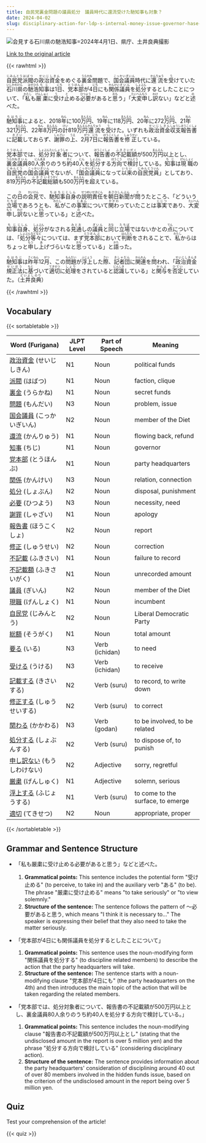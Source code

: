 ```yaml
---
title: 自民党裏金問題の議員処分　議員時代に還流受けた馳知事も対象？
date: 2024-04-02
slug: disciplinary-action-for-ldp-s-internal-money-issue-governor-hase-receiving-refunds-during-his-time-as-a-legislator-also-a-target
---
```


![会見する石川県の馳浩知事=2024年4月1日、県庁、土井良典撮影](https://www.asahicom.jp/imgopt/img/355996c5e7/comm_L/AS20240402001263.jpg "会見する石川県の馳浩知事=2024年4月1日、県庁、土井良典撮影")

[Link to the original article](https://asahi.com/articles/ASS4243DJS41PISC020.html?iref=comtop_7_06)

{{< rawhtml >}}
<p><ruby>自民党<rt>じみんとう</rt></ruby><ruby>派閥<rt>はばつ</rt></ruby>の<ruby>政治資金<rt>せいじしきん</rt></ruby>をめぐる<ruby>裏金<rt>うらかね</rt></ruby>問題で、<ruby>国会議員<rt>こっかいぎいん</rt></ruby>時代に<ruby>還流<rt>かんりゅう</rt></ruby>を<ruby>受<rt>う</rt></ruby>けていた<ruby>石川県<rt>いしかわけん</rt></ruby>の<ruby>馳浩<rt>はせひろ</rt></ruby><ruby>知事<rt>ちじ</rt></ruby>は1<ruby>日<rt>にち</rt></ruby>、<ruby>党本部<rt>とうほんぶ</rt></ruby>が4<ruby>日<rt>にち</rt></ruby>にも<ruby>関係<rt>かんけい</rt></ruby><ruby>議員<rt>ぎいん</rt></ruby>を<ruby>処分<rt>しょぶん</rt></ruby>するとしたことについて、「<ruby>私<rt>わたし</rt></ruby>も<ruby>厳粛<rt>げんしゅく</rt></ruby>に<ruby>受<rt>う</rt></ruby>け<ruby>止<rt>と</rt></ruby>める<ruby>必要<rt>ひつよう</rt></ruby>があると<ruby>思<rt>おも</rt></ruby>う」「<ruby>大変<rt>たいへん</rt></ruby><ruby>申<rt>もう</rt></ruby>し<ruby>訳<rt>わけ</rt></ruby>ない」などと<ruby>述<rt>の</rt></ruby>べた。</p>

<p><ruby>馳知事<rt>ちはちじ</rt></ruby>によると、2018<ruby>年<rt>ねん</rt></ruby>に100<ruby>万<rt>まん</rt></ruby><ruby>円<rt>えん</rt></ruby>、19<ruby>年<rt>ねん</rt></ruby>に118<ruby>万<rt>まん</rt></ruby><ruby>円<rt>えん</rt></ruby>、20<ruby>年<rt>ねん</rt></ruby>に272<ruby>万<rt>まん</rt></ruby><ruby>円<rt>えん</rt></ruby>、21<ruby>年<rt>ねん</rt></ruby>321<ruby>万<rt>まん</rt></ruby><ruby>円<rt>えん</rt></ruby>、22<ruby>年<rt>ねん</rt></ruby>8<ruby>万<rt>まん</rt></ruby><ruby>円<rt>えん</rt></ruby>の<ruby>計<rt>けい</rt></ruby>819<ruby>万<rt>まん</rt></ruby><ruby>円<rt>えん</rt></ruby><ruby>還流<rt>かんりゅう</rt></ruby>を<ruby>受<rt>う</rt></ruby>けた。いずれも<ruby>政治資金<rt>せいじしきん</rt></ruby><ruby>収支<rt>しゅうし</rt></ruby><ruby>報告書<rt>ほうこくしょ</rt></ruby>に<ruby>記載<rt>きさい</rt></ruby>しておらず、<ruby>謝罪<rt>しゃざい</rt></ruby>の<ruby>上<rt>うえ</rt></ruby>、2<ruby>月<rt>がつ</rt></ruby>7<ruby>日<rt>にち</rt></ruby>に<ruby>報告書<rt>ほうこくしょ</rt></ruby>を<ruby>修正<rt>しゅうせい</rt></ruby>している。</p>

<p><ruby>党本部<rt>とうほんぶ</rt></ruby>では、<ruby>処分<rt>しょぶん</rt></ruby><ruby>対象者<rt>たいしょうしゃ</rt></ruby>について、<ruby>報告書<rt>ほうこくしょ</rt></ruby>の<ruby>不記載額<rt>ふきさいがく</rt></ruby>が500<ruby>万<rt>まん</rt></ruby><ruby>円<rt>えん</rt></ruby>以上とし、<ruby>裏金<rt>うらかね</rt></ruby><ruby>議員<rt>ぎいん</rt></ruby>80<ruby>人<rt>にん</rt></ruby><ruby>余<rt>あま</rt></ruby>りのうち<ruby>約<rt>やく</rt></ruby>40<ruby>人<rt>にん</rt></ruby>を<ruby>処分<rt>しょぶん</rt></ruby>する<ruby>方向<rt>ほうこう</rt></ruby>で<ruby>検討<rt>けんとう</rt></ruby>している。<ruby>知事<rt>ちじ</rt></ruby>は<ruby>現職<rt>げんしょく</rt></ruby>の<ruby>自民党<rt>じみんとう</rt></ruby>の<ruby>国会議員<rt>こっかいぎいん</rt></ruby>でないが、「<ruby>国会議員<rt>こっかいぎいん</rt></ruby>になって<ruby>以来<rt>いらい</rt></ruby>の<ruby>自民党<rt>じみんとう</rt></ruby><ruby>員<rt>いん</rt></ruby>」としており、819<ruby>万<rt>まん</rt></ruby><ruby>円<rt>えん</rt></ruby>の<ruby>不記載<rt>ふきさい</rt></ruby><ruby>総額<rt>そうがく</rt></ruby>も500<ruby>万<rt>まん</ruby><ruby>円<rt>えん</rt></ruby>を<ruby>超<rt>こ</rt></ruby>えている。</p>

<p>この<ruby>日<rt>ひ</rt></ruby>の<ruby>会見<rt>かいけん</rt></ruby>で、<ruby>馳知事<rt>ちはちじ</rt></ruby><ruby>自身<rt>じしん</rt></ruby>の<ruby>説明責任<rt>せつめいせきにん</rt></ruby>を<ruby>朝日新聞<rt>あさひしんぶん</rt></ruby>が<ruby>問<rt>と</rt></ruby>うたところ、「どういう<ruby>立場<rt>たちば</rt></ruby>であろうとも、<ruby>私<rt>わたし</rt></ruby>がこの<ruby>事案<rt>じあん</rt></ruby>について<ruby>関わ<rt>かかわ</rt></ruby>っていたことは<ruby>事実<rt>じじつ</rt></ruby>であり、<ruby>大変<rt>たいへん</rt></ruby><ruby>申<rt>もう</rt></ruby>し<ruby>訳<rt>わけ</rt></ruby>ないと<ruby>思<rt>おも</rt></ruby>っている」と<ruby>述<rt>の</rt></ruby>べた。</p>

<p><ruby>知事<rt>ちじ</rt>自身<rt>じしん</rt>、<ruby>処分<rt>しょぶん</rt>がなされる<ruby>見通<rt>みとお</rt>し</ruby>の<ruby>議員<rt>ぎいん</rt></ruby>と<ruby>同<rt>おな</rt>じ<ruby>立場<rt>たちば</rt></ruby>ではないかとの<ruby>点<rt>てん</rt></ruby>については、「<ruby>処分<rt>しょぶん</rt>等々<rt>などなど</rt>については、まず<ruby>党<rt>とう</rt>本部<rt>ほんぶ</rt></ruby>において<ruby>判断<rt>はんだん</rt></ruby>をされることで、<ruby>私<rt>わたし</rt></ruby>からはちょっと<ruby>申<rt>もう</rt>し<ruby>上<rt>あ</rt>げ</ruby>づらいなと<ruby>思<rt>おも</rt></ruby>っている」と<ruby>語<rt>かた</rt></ruby>った。</p>

<p><ruby>馳知事<rt>ちはちじ</rt></ruby>は<ruby>昨年<rt>さくねん</rt></ruby>12<ruby>月<rt>がつ</rt></ruby>、この<ruby>問題<rt>もんだい</rt></ruby>が<ruby>浮上<rt>ふじょう</rt></ruby>した<ruby>際<rt>さい</rt></ruby>、<ruby>記者団<rt>きしゃだん</rt></ruby>に<ruby>関連<rt>かんれん</rt></ruby>を<ruby>問<rt>と</rt></ruby>われ、「<ruby>政治資金規正法<rt>せいじしきんきせいほう</rt></ruby>に<ruby>基<rt>もと</rt></ruby>づいて<ruby>適切<rt>てきせつ</rt></ruby>に<ruby>処理<rt>しょり</rt></ruby>をされていると<ruby>認識<rt>にんしき</rt></ruby>している」と<ruby>関与<rt>かんよ</rt></ruby>を<ruby>否定<rt>ひてい</rt></ruby>していた。（<ruby>土井良典<rt>どいよしのり</rt></ruby>）</p>
{{< /rawhtml >}}

## Vocabulary


{{< sortabletable >}}

| Word (Furigana) | JLPT Level | Part of Speech | Meaning |
|-----------------|------------|---------------|---------|
|[政治資金](https://jisho.org/search/%E6%94%BF%E6%B2%BB%E8%B3%87%E9%87%91) (せいじしきん)| N1 | Noun | political funds |
|[派閥](https://jisho.org/search/%E6%B4%BE%E9%96%A5) (はばつ)| N1 | Noun | faction, clique |
|[裏金](https://jisho.org/search/%E8%A3%8F%E9%87%91) (うらかね)| N1 | Noun | secret funds |
|[問題](https://jisho.org/search/%E5%95%8F%E9%A1%8C) (もんだい)| N3 | Noun | problem, issue |
|[国会議員](https://jisho.org/search/%E5%9B%BD%E4%BC%9A%E8%AD%B0%E5%93%A1) (こっかいぎいん)| N2 | Noun | member of the Diet |
|[還流](https://jisho.org/search/%E9%82%84%E6%B5%81) (かんりゅう)| N1 | Noun | flowing back, refund |
|[知事](https://jisho.org/search/%E7%9F%A5%E4%BA%8B) (ちじ)| N1 | Noun | governor |
|[党本部](https://jisho.org/search/%E5%85%9A%E6%9C%AC%E9%83%A8) (とうほんぶ)| N1 | Noun | party headquarters |
|[関係](https://jisho.org/search/%E9%96%A2%E4%BF%82) (かんけい)| N3 | Noun | relation, connection |
|[処分](https://jisho.org/search/%E5%87%A6%E5%88%86) (しょぶん)| N2 | Noun | disposal, punishment |
|[必要](https://jisho.org/search/%E5%BF%85%E8%A6%81) (ひつよう)| N3 | Noun | necessity, need |
|[謝罪](https://jisho.org/search/%E8%AC%9D%E7%BD%AA) (しゃざい)| N1 | Noun | apology |
|[報告書](https://jisho.org/search/%E5%A0%B1%E5%91%8A%E6%9B%B8) (ほうこくしょ)| N2 | Noun | report |
|[修正](https://jisho.org/search/%E4%BF%AE%E6%AD%A3) (しゅうせい)| N2 | Noun | correction |
|[不記載](https://jisho.org/search/%E4%B8%8D%E8%A8%98%E8%BC%89) (ふきさい)| N1 | Noun | failure to record |
|[不記載額](https://jisho.org/search/%E4%B8%8D%E8%A8%98%E8%BC%89%E9%A1%8D) (ふきさいがく)| N1 | Noun | unrecorded amount |
|[議員](https://jisho.org/search/%E8%AD%B0%E5%93%A1) (ぎいん)| N2 | Noun | member of the Diet |
|[現職](https://jisho.org/search/%E7%8F%BE%E8%81%B7) (げんしょく)| N1 | Noun | incumbent |
|[自民党](https://jisho.org/search/%E8%87%AA%E6%B0%91%E5%85%9A) (じみんとう)| N2 | Noun | Liberal Democratic Party |
|[総額](https://jisho.org/search/%E7%B7%8F%E9%A1%8D) (そうがく)| N1 | Noun | total amount |
|[要る](https://jisho.org/search/%E8%A6%81%E3%82%8B) (いる)| N3 | Verb (ichidan) | to need |
|[受ける](https://jisho.org/search/%E5%8F%97%E3%81%91%E3%82%8B) (うける)| N3 | Verb (ichidan) | to receive |
|[記載する](https://jisho.org/search/%E8%A8%98%E8%BC%89%E3%81%99%E3%82%8B) (きさいする)| N2 | Verb (suru) | to record, to write down |
|[修正する](https://jisho.org/search/%E4%BF%AE%E6%AD%A3%E3%81%99%E3%82%8B) (しゅうせいする)| N2 | Verb (suru) | to correct |
|[関わる](https://jisho.org/search/%E9%96%A2%E3%82%8F%E3%82%8B) (かかわる)| N3 | Verb (godan) | to be involved, to be related |
|[処分する](https://jisho.org/search/%E5%87%A6%E5%88%86%E3%81%99%E3%82%8B) (しょぶんする)| N2 | Verb (suru) | to dispose of, to punish |
|[申し訳ない](https://jisho.org/search/%E7%94%B3%E3%81%97%E8%A8%B3%E3%81%AA%E3%81%84) (もうしわけない)| N2 | Adjective | sorry, regretful |
|[厳粛](https://jisho.org/search/%E5%8E%B3%E7%B2%9B) (げんしゅく)| N1 | Adjective | solemn, serious |
|[浮上する](https://jisho.org/search/%E6%B5%AE%E4%B8%8A%E3%81%99%E3%82%8B) (ふじょうする)| N1 | Verb (suru) | to come to the surface, to emerge |
|[適切](https://jisho.org/search/%E9%81%A9%E5%88%87) (てきせつ)| N2 | Noun | appropriate, proper |

{{< /sortabletable >}}


## Grammar and Sentence Structure

- 「私も厳粛に受け止める必要があると思う」などと述べた。
  1. **Grammatical points:** This sentence includes the potential form "受け止める" (to perceive, to take in) and the auxiliary verb "ある" (to be). The phrase "厳粛に受け止める" means "to take seriously" or "to view solemnly."
  2. **Structure of the sentence:** The sentence follows the pattern of 〜必要があると思う, which means "I think it is necessary to..." The speaker is expressing their belief that they also need to take the matter seriously.

- 「党本部が4日にも関係議員を処分するとしたことについて」
  1. **Grammatical points:** This sentence uses the noun-modifying form "関係議員を処分する" (to discipline related members) to describe the action that the party headquarters will take.
  2. **Structure of the sentence:** The sentence starts with a noun-modifying clause "党本部が4日にも" (the party headquarters on the 4th) and then introduces the main topic of the action that will be taken regarding the related members.

- 「党本部では、処分対象者について、報告書の不記載額が500万円以上とし、裏金議員80人余りのうち約40人を処分する方向で検討している。」
  1. **Grammatical points:** This sentence includes the noun-modifying clause "報告書の不記載額が500万円以上とし" (stating that the undisclosed amount in the report is over 5 million yen) and the phrase "処分する方向で検討している" (considering disciplinary action).
  2. **Structure of the sentence:** The sentence provides information about the party headquarters' consideration of disciplining around 40 out of over 80 members involved in the hidden funds issue, based on the criterion of the undisclosed amount in the report being over 5 million yen.

## Quiz

Test your comprehension of the article!

{{< quiz >}}